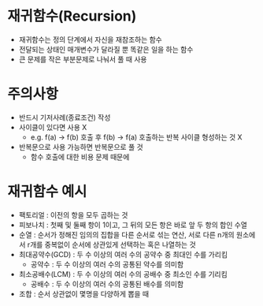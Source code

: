 # 재귀함수(Recursion)

- 재귀함수는 정의 단계에서 자신을 재참조하는 함수
- 전달되는 상태인 매개변수가 달라질 뿐 똑같은 일을 하는 함수
- 큰 문제를 작은 부분문제로 나눠서 풀 때 사용

# 주의사항

- 반드시 기저사례(종료조건) 작성
- 사이클이 있다면 사용 X
  - e.g. f(a) -> f(b) 호출 후 f(b) -> f(a) 호출하는 반복 사이클 형성하는 것 X
- 반복문으로 사용 가능하면 반복문으로 풀 것
  - 함수 호출에 대한 비용 문제 때문에

# 재귀함수 예시

- 팩토리얼 : 이전의 항을 모두 곱하는 것
- 피보나치 : 첫째 및 둘째 항이 1이고, 그 뒤의 모든 항은 바로 앞 두 항의 합인 수열
- 순열 : 순서가 정해진 임의의 집합을 다른 순서로 섞는 연산, 서로 다른 n개의 원소에서 r개를 중복없이 순서에 상관있게 선택하는 혹은 나열하는 것
- 최대공약수(GCD) : 두 수 이상의 여러 수의 공약수 중 최대인 수를 가리킴
  - 공약수 : 두 수 이상의 여러 수의 공통된 약수를 의미함
- 최소공배수(LCM) : 두 수 이상의 여러 수의 공배수 중 최소인 수를 기리킴
  - 공배수 : 두 수 이상의 여러 수의 공통된 배수를 의미함
- 조합 : 순서 상관없이 몇명을 다양하게 뽑을 때
